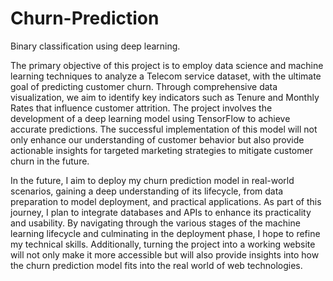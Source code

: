 # Churn-Prediction
Binary classification using deep learning.

The primary objective of this project is to employ data science and machine learning techniques to analyze a Telecom service dataset, with the ultimate goal of predicting customer churn. Through comprehensive data visualization, we aim to identify key indicators such as Tenure and Monthly Rates that influence customer attrition. The project involves the development of a deep learning model using TensorFlow to achieve accurate predictions. The successful implementation of this model will not only enhance our understanding of customer behavior but also provide actionable insights for targeted marketing strategies to mitigate customer churn in the future.

In the future, I aim to deploy my churn prediction model in real-world scenarios, gaining a deep understanding of its lifecycle, from data preparation to model deployment, and practical applications. As part of this journey, I plan to integrate databases and APIs to enhance its practicality and usability. By navigating through the various stages of the machine learning lifecycle and culminating in the deployment phase, I hope to refine my technical skills. Additionally, turning the project into a working website will not only make it more accessible but will also provide insights into how the churn prediction model fits into the real world of web technologies.
